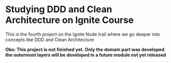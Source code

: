 # Studying DDD and Clean Architecture on Ignite Course

This is the fourth project on the Ignite Node trail where we go deeper into concepts like DDD and Clean Architecture

**Obs: This project is not finished yet. Only the domain part was developed the outermost layers will be developed in a future module not yet released**